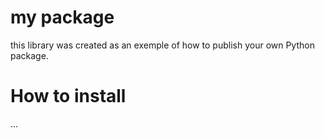 # my package
this library was created as an exemple of how to publish your own Python package.

# How to install 
...